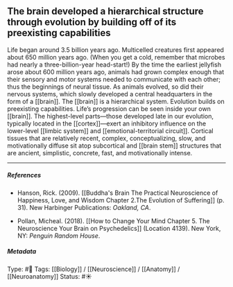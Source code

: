 ## The brain developed a hierarchical structure through evolution by building off of its preexisting capabilities  # 

Life began around 3.5 billion years ago. Multicelled creatures first appeared about 650 million years ago. (When you get a cold, remember that microbes had nearly a three-billion-year head-start!) By the time the earliest jellyfish arose about 600 million years ago, animals had grown complex enough that their sensory and motor systems needed to communicate with each other; thus the beginnings of neural tissue. As animals evolved, so did their nervous systems, which slowly developed a central headquarters in the form of a [[brain]]. The [[brain]] is a hierarchical system. Evolution builds on preexisting capabilities. Life’s progression can be seen inside your own [[brain]]. The highest-level parts—those developed late in our evolution, typically located in the [[cortex]]—exert an inhibitory influence on the lower-level [[limbic system]] and [[emotional-territorial circuit]]. Cortical tissues that are relatively recent, complex, conceptualizing, slow, and motivationally diffuse sit atop subcortical and [[brain stem]] structures that are ancient, simplistic, concrete, fast, and motivationally intense. 

___

##### References

- Hanson, Rick. (2009). [[Buddha's Brain The Practical Neuroscience of Happiness, Love, and Wisdom Chapter 2.The Evolution of Suffering]] (p. 31). New Harbinger Publications: _Oakland, CA_.

- Pollan, Micheal. (2018). [[How to Change Your Mind Chapter 5. The Neuroscience Your Brain on Psychedelics]] (Location 4139). New York, NY: _Penguin Random House_. 

##### Metadata

Type: #🔴 
Tags: [[Biology]] / [[Neuroscience]] / [[Anatomy]] / [[Neuroanatomy]] 
Status: #☀️ 